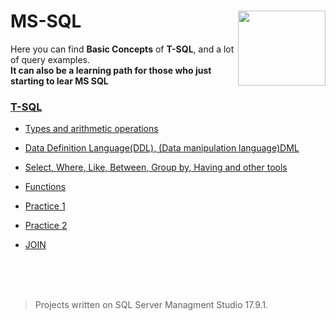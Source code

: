 # MS-SQL <img src="https://user-images.githubusercontent.com/45730967/52536572-c6213780-2d75-11e9-9802-0a6e0b319af6.png" align="right" width="140px" height="120px" /> 
Here you can find **Basic Concepts** of **T-SQL**, and a lot of query examples.
<br>
**It can also be a learning path for those who just starting to lear MS SQL**


### [**T-SQL**](https://en.wikipedia.org/wiki/Transact-SQL)

* [Types and arithmetic operations](https://github.com/HakobyanAni/MS-SQL/blob/master/1.%20MS%20SQL%20-%20types%20and%20arithmetic%20operations.sql)
 
* [Data Definition Language(DDL), (Data manipulation language)DML](https://github.com/HakobyanAni/MS-SQL/blob/master/2.%20DDL%2C%20DML.sql)

* [Select, Where, Like, Between, Group by, Having and other tools](https://github.com/HakobyanAni/MS-SQL/blob/master/3.%20Select%2C%20Where%2C%20Like%2C%20Between%2C%20Group%20by%2C%20Having%20and%20other%20tools.sql)

* [Functions](https://github.com/HakobyanAni/MS-SQL/blob/master/5.%20Functions.sql)

* [Practice 1](https://github.com/HakobyanAni/MS-SQL/blob/master/4.%20Task%20-%20Freestyle%20table.sql)
* [Practice 2](https://github.com/HakobyanAni/MS-SQL/blob/master/6.%20Continuation%20of%20task%204..sql)
* [JOIN](https://github.com/HakobyanAni/MS-SQL/blob/master/7.%20JOIN.sql)




<br>
<br>
<br>

> Projects written on SQL Server Managment Studio 17.9.1.

